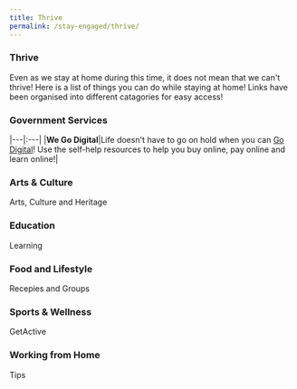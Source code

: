 ```yaml
---
title: Thrive
permalink: /stay-engaged/thrive/
---
```


### Thrive

Even as we stay at home during this time, it does not mean that we can't thrive! Here is a list of things you can do while staying at home! Links have been organised into different catagories for easy access!


### Government Services

|---|:---|
|**We Go Digital**|Life doesn't have to go on hold when you can [Go Digital](https://www.imda.gov.sg/WeGoDigital)! Use the self-help resources to help you buy online, pay online and learn online!|


### Arts & Culture

Arts, Culture and Heritage

### Education

Learning

### Food and Lifestyle

Recepies and Groups

### Sports & Wellness

GetActive

### Working from Home

Tips


